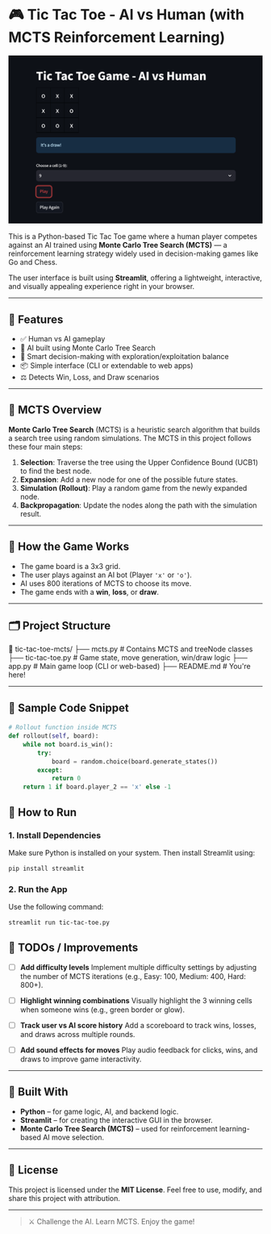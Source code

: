 # 🎮 Tic Tac Toe - AI vs Human (with MCTS Reinforcement Learning)

![Game Screenshot](./result.png)

This is a Python-based Tic Tac Toe game where a human player competes against an AI trained using **Monte Carlo Tree Search (MCTS)** — a reinforcement learning strategy widely used in decision-making games like Go and Chess.

The user interface is built using **Streamlit**, offering a lightweight, interactive, and visually appealing experience right in your browser.

---

## 🚀 Features

- ✅ Human vs AI gameplay
- 🧠 AI built using Monte Carlo Tree Search
- 🎯 Smart decision-making with exploration/exploitation balance
- 📦 Simple interface (CLI or extendable to web apps)
- ⚖️ Detects Win, Loss, and Draw scenarios

---

## 🧠 MCTS Overview

**Monte Carlo Tree Search** (MCTS) is a heuristic search algorithm that builds a search tree using random simulations. The MCTS in this project follows these four main steps:

1. **Selection**: Traverse the tree using the Upper Confidence Bound (UCB1) to find the best node.
2. **Expansion**: Add a new node for one of the possible future states.
3. **Simulation (Rollout)**: Play a random game from the newly expanded node.
4. **Backpropagation**: Update the nodes along the path with the simulation result.

---

## 🧩 How the Game Works

- The game board is a 3x3 grid.
- The user plays against an AI bot (Player `'x'` or `'o'`).
- AI uses 800 iterations of MCTS to choose its move.
- The game ends with a **win**, **loss**, or **draw**.

---

## 🗂️ Project Structure
📁 tic-tac-toe-mcts/
├── mcts.py # Contains MCTS and treeNode classes
├── tic-tac-toe.py # Game state, move generation, win/draw logic
├── app.py # Main game loop (CLI or web-based)
├── README.md # You're here!


---

## 🧪 Sample Code Snippet

```python
# Rollout function inside MCTS
def rollout(self, board):
    while not board.is_win():
        try:
            board = random.choice(board.generate_states())
        except:
            return 0
    return 1 if board.player_2 == 'x' else -1
```

## 🎯 How to Run

### 1. Install Dependencies

Make sure Python is installed on your system. Then install Streamlit using:

```bash
pip install streamlit
````

### 2. Run the App

Use the following command:

```bash
streamlit run tic-tac-toe.py
```


## 📌 TODOs / Improvements

* [ ] **Add difficulty levels**
  Implement multiple difficulty settings by adjusting the number of MCTS iterations (e.g., Easy: 100, Medium: 400, Hard: 800+).

* [ ] **Highlight winning combinations**
  Visually highlight the 3 winning cells when someone wins (e.g., green border or glow).

* [ ] **Track user vs AI score history**
  Add a scoreboard to track wins, losses, and draws across multiple rounds.

* [ ] **Add sound effects for moves**
  Play audio feedback for clicks, wins, and draws to improve game interactivity.

---

## 🤖 Built With

* **Python** – for game logic, AI, and backend logic.
* **Streamlit** – for creating the interactive GUI in the browser.
* **Monte Carlo Tree Search (MCTS)** – used for reinforcement learning-based AI move selection.

---

## 📄 License

This project is licensed under the **MIT License**.
Feel free to use, modify, and share this project with attribution.

---

> ⚔️ Challenge the AI. Learn MCTS. Enjoy the game!


